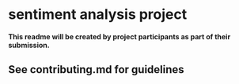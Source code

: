 # sentiment analysis project
#### This readme will be created by project participants as part of their submission.
## See contributing.md for guidelines
